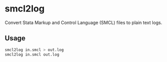 # smcl2log

Convert Stata Markup and Control Language (SMCL) files to plain text logs.


## Usage

```bash
smcl2log in.smcl > out.log
smcl2log in.smcl out.log
```

